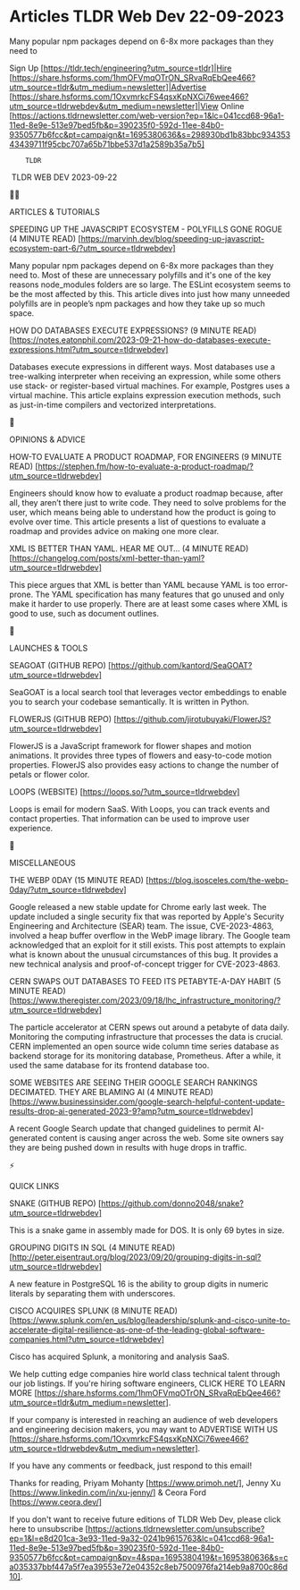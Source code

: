 # Articles TLDR Web Dev 22-09-2023

Many popular npm packages depend on 6-8x more packages than they need
to  

Sign Up [https://tldr.tech/engineering?utm_source=tldr]|Hire
[https://share.hsforms.com/1hmOFVmqOTrON_SRvaRqEbQee466?utm_source=tldr&utm_medium=newsletter]|Advertise
[https://share.hsforms.com/1OxvmrkcFS4qsxKpNXCi76wee466?utm_source=tldrwebdev&utm_medium=newsletter]|View
Online
[https://actions.tldrnewsletter.com/web-version?ep=1&lc=041ccd68-96a1-11ed-8e9e-513e97bed5fb&p=390235f0-592d-11ee-84b0-9350577b6fcc&pt=campaign&t=1695380636&s=298930bd1b83bbc93435343439711f95cbc707a65b71bbe537d1a2589b35a7b5]


		TLDR 

 TLDR WEB DEV 2023-09-22

🧑‍💻 

ARTICLES & TUTORIALS

SPEEDING UP THE JAVASCRIPT ECOSYSTEM - POLYFILLS GONE ROGUE (4 MINUTE
READ)
[https://marvinh.dev/blog/speeding-up-javascript-ecosystem-part-6/?utm_source=tldrwebdev]

Many popular npm packages depend on 6-8x more packages than they need
to. Most of these are unnecessary polyfills and it's one of the key
reasons node_modules folders are so large. The ESLint ecosystem seems
to be the most affected by this. This article dives into just how many
unneeded polyfills are in people’s npm packages and how they take up
so much space. 

HOW DO DATABASES EXECUTE EXPRESSIONS? (9 MINUTE READ)
[https://notes.eatonphil.com/2023-09-21-how-do-databases-execute-expressions.html?utm_source=tldrwebdev]

Databases execute expressions in different ways. Most databases use a
tree-walking interpreter when receiving an expression, while some
others use stack- or register-based virtual machines. For example,
Postgres uses a virtual machine. This article explains expression
execution methods, such as just-in-time compilers and vectorized
interpretations. 

🧠 

OPINIONS & ADVICE

HOW-TO EVALUATE A PRODUCT ROADMAP, FOR ENGINEERS (9 MINUTE READ)
[https://stephen.fm/how-to-evaluate-a-product-roadmap/?utm_source=tldrwebdev]

Engineers should know how to evaluate a product roadmap because, after
all, they aren’t there just to write code. They need to solve
problems for the user, which means being able to understand how the
product is going to evolve over time. This article presents a list of
questions to evaluate a roadmap and provides advice on making one more
clear. 

XML IS BETTER THAN YAML. HEAR ME OUT… (4 MINUTE READ)
[https://changelog.com/posts/xml-better-than-yaml?utm_source=tldrwebdev]

This piece argues that XML is better than YAML because YAML is too
error-prone. The YAML specification has many features that go unused
and only make it harder to use properly. There are at least some cases
where XML is good to use, such as document outlines. 

🚀 

LAUNCHES & TOOLS

SEAGOAT (GITHUB REPO)
[https://github.com/kantord/SeaGOAT?utm_source=tldrwebdev]

SeaGOAT is a local search tool that leverages vector embeddings to
enable you to search your codebase semantically. It is written in
Python. 

FLOWERJS (GITHUB REPO)
[https://github.com/jirotubuyaki/FlowerJS?utm_source=tldrwebdev]

FlowerJS is a JavaScript framework for flower shapes and motion
animations. It provides three types of flowers and easy-to-code motion
properties. FlowerJS also provides easy actions to change the number
of petals or flower color. 

LOOPS (WEBSITE) [https://loops.so/?utm_source=tldrwebdev]

Loops is email for modern SaaS. With Loops, you can track events and
contact properties. That information can be used to improve user
experience. 

🎁 

MISCELLANEOUS

THE WEBP 0DAY (15 MINUTE READ)
[https://blog.isosceles.com/the-webp-0day/?utm_source=tldrwebdev]

Google released a new stable update for Chrome early last week. The
update included a single security fix that was reported by Apple's
Security Engineering and Architecture (SEAR) team. The issue,
CVE-2023-4863, involved a heap buffer overflow in the WebP image
library. The Google team acknowledged that an exploit for it still
exists. This post attempts to explain what is known about the unusual
circumstances of this bug. It provides a new technical analysis and
proof-of-concept trigger for CVE-2023-4863. 

CERN SWAPS OUT DATABASES TO FEED ITS PETABYTE-A-DAY HABIT (5 MINUTE
READ)
[https://www.theregister.com/2023/09/18/lhc_infrastructure_monitoring/?utm_source=tldrwebdev]

The particle accelerator at CERN spews out around a petabyte of data
daily. Monitoring the computing infrastructure that processes the data
is crucial. CERN implemented an open source wide column time series
database as backend storage for its monitoring database, Prometheus.
After a while, it used the same database for its frontend database
too. 

SOME WEBSITES ARE SEEING THEIR GOOGLE SEARCH RANKINGS DECIMATED. THEY
ARE BLAMING AI (4 MINUTE READ)
[https://www.businessinsider.com/google-search-helpful-content-update-results-drop-ai-generated-2023-9?amp?utm_source=tldrwebdev]

A recent Google Search update that changed guidelines to permit
AI-generated content is causing anger across the web. Some site owners
say they are being pushed down in results with huge drops in traffic. 

⚡ 

QUICK LINKS

SNAKE (GITHUB REPO)
[https://github.com/donno2048/snake?utm_source=tldrwebdev]

This is a snake game in assembly made for DOS. It is only 69 bytes in
size. 

GROUPING DIGITS IN SQL (4 MINUTE READ)
[http://peter.eisentraut.org/blog/2023/09/20/grouping-digits-in-sql?utm_source=tldrwebdev]

A new feature in PostgreSQL 16 is the ability to group digits in
numeric literals by separating them with underscores. 

CISCO ACQUIRES SPLUNK (8 MINUTE READ)
[https://www.splunk.com/en_us/blog/leadership/splunk-and-cisco-unite-to-accelerate-digital-resilience-as-one-of-the-leading-global-software-companies.html?utm_source=tldrwebdev]

Cisco has acquired Splunk, a monitoring and analysis SaaS. 

 We help cutting edge companies hire world class technical talent
through our job listings. If you're hiring software engineers, CLICK
HERE TO LEARN MORE
[https://share.hsforms.com/1hmOFVmqOTrON_SRvaRqEbQee466?utm_source=tldr&utm_medium=newsletter].


If your company is interested in reaching an audience of web
developers and engineering decision makers, you may want to ADVERTISE
WITH US
[https://share.hsforms.com/1OxvmrkcFS4qsxKpNXCi76wee466?utm_source=tldrwebdev&utm_medium=newsletter].


If you have any comments or feedback, just respond to this email! 

Thanks for reading, 
Priyam Mohanty [https://www.primoh.net/], Jenny Xu
[https://www.linkedin.com/in/xu-jenny/] & Ceora Ford
[https://www.ceora.dev/] 

If you don't want to receive future editions of TLDR Web Dev,
please click here to unsubscribe
[https://actions.tldrnewsletter.com/unsubscribe?ep=1&l=e8d201ca-3e93-11ed-9a32-0241b9615763&lc=041ccd68-96a1-11ed-8e9e-513e97bed5fb&p=390235f0-592d-11ee-84b0-9350577b6fcc&pt=campaign&pv=4&spa=1695380419&t=1695380636&s=ca035337bbf447a5f7ea39553e72e04352c8eb7500976fa214eb9a8700c86d10].